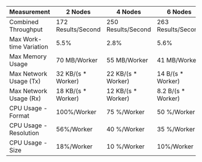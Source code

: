 | Measurement             | 2 Nodes             | 4 Nodes             | 6 Nodes             |
| ----------------------- | ------------------- | ------------------- | ------------------- |
| Combined Throughput     | 172 Results/Second  | 250 Results/Second  | 263 Results/Second  |
| Max Work-time Variation | 5.5%                | 2.8%                | 5.6%                |
| Max Memory Usage        | 70 MB/Worker        | 55 MB/Worker        | 41 MB/Worker        |
| Max Network Usage (Tx)  | 32 KB/(s \* Worker) | 22 KB/(s \* Worker) | 14 B/(s \* Worker)  |
| Max Network Usage (Rx)  | 18 KB/(s \* Worker) | 12 KB/(s \* Worker) | 8.2 B/(s \* Worker) |
| CPU Usage - Format      | 100%/Worker         | 75 %/Worker         | 50 %/Worker         |
| CPU Usage - Resolution  | 56%/Worker          | 40 %/Worker         | 35 %/Worker         |
| CPU Usage - Size        | 18%/Worker          | 10 %/Worker         | 10%/Worker          |
